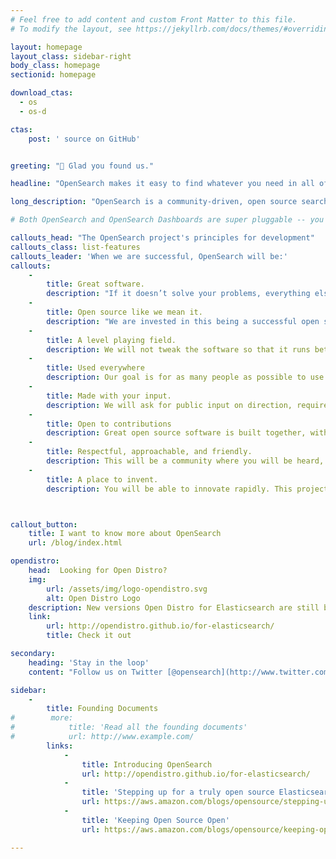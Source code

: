 ```yaml
---
# Feel free to add content and custom Front Matter to this file.
# To modify the layout, see https://jekyllrb.com/docs/themes/#overriding-theme-defaults

layout: homepage
layout_class: sidebar-right
body_class: homepage
sectionid: homepage

download_ctas:
  - os
  - os-d

ctas:
    post: ' source on GitHub'


greeting: "👋 Glad you found us."

headline: "OpenSearch makes it easy to find whatever you need in all of your data."

long_description: "OpenSearch is a community-driven, open source search and analytics suite derived from Elasticsearch & Kibana 7.10.2. It consists of a search engine daemon, *OpenSearch*, and a visualization and user interface, *OpenSearch Dashboards*. "

# Both OpenSearch and OpenSearch Dashboards are super pluggable -- you can provide your own or use the [OpenDistro Plugins](#) for extra functionality." 

callouts_head: "The OpenSearch project's principles for development"
callouts_class: list-features
callouts_leader: 'When we are successful, OpenSearch will be:'
callouts:
    -
        title: Great software.
        description: "If it doesn’t solve your problems, everything else is moot. It’s going to be software you love to use."
    -
        title: Open source like we mean it. 
        description: "We are invested in this being a successful open source project for the long term. It’s all Apache 2.0. There’s no Contributor License Agreement. Easy."
    -
        title: A level playing field.
        description: We will not tweak the software so that it runs better for any vendor (including AWS) at the expense of others. If this happens, call it out and we will fix it as a community.
    -
        title: Used everywhere
        description: Our goal is for as many people as possible to use it in their business, their software, and their projects. Use it however you want. Surprise us!
    -
        title: Made with your input.
        description: We will ask for public input on direction, requirements, and implementation for any feature we build.
    - 
        title: Open to contributions
        description: Great open source software is built together, with a diverse community of contributors. If you want to get involved at any level - big, small, or huge - we will find a way to make that happen. We don’t know what that looks like yet, and we look forward to figuring it out together.
    -
        title: Respectful, approachable, and friendly.
        description: This will be a community where you will be heard, accepted, and valued, whether you are a new or experienced user or contributor.
    -
        title: A place to invent.
        description: You will be able to innovate rapidly. This project will have a stable and predictable foundation that is modular, making it easy to extend.



callout_button:
    title: I want to know more about OpenSearch
    url: /blog/index.html

opendistro:
    head:  Looking for Open Distro?
    img:
        url: /assets/img/logo-opendistro.svg
        alt: Open Distro Logo
    description: New versions Open Distro for Elasticsearch are still being developed while OpenSearch is in pre-release 
    link: 
        url: http://opendistro.github.io/for-elasticsearch/
        title: Check it out

secondary:
    heading: 'Stay in the loop'
    content: "Follow us on Twitter [@opensearch](http://www.twitter.com/opensearch), like the project on [Facebook](http://example.com) and check out the [forums](https://discuss.opendistrocommunity.dev/) to stay informed."

sidebar:
    -
        title: Founding Documents
#        more: 
#            title: 'Read all the founding documents'
#            url: http://www.example.com/
        links:
            -
                title: Introducing OpenSearch
                url: http://opendistro.github.io/for-elasticsearch/
            -
                title: 'Stepping up for a truly open source Elasticsearch'
                url: https://aws.amazon.com/blogs/opensource/stepping-up-for-a-truly-open-source-elasticsearch/
            -
                title: 'Keeping Open Source Open'
                url: https://aws.amazon.com/blogs/opensource/keeping-open-source-open-open-distro-for-elasticsearch/

---
```

